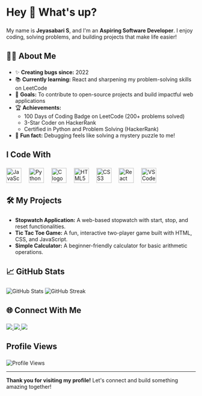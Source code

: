 <h1 align="left">Hey 👋 What's up?</h1>

###

<p align="left">My name is <b>Jeyasabari S</b>, and I'm an <b>Aspiring Software Developer</b>. I enjoy coding, solving problems, and building projects that make life easier!</p>

###

<h2 align="left">👩‍💻 About Me</h2>

###

<ul align="left">
  <li>✨ <b>Creating bugs since:</b> 2022</li>
  <li>📚 <b>Currently learning:</b> React and sharpening my problem-solving skills on LeetCode</li>
  <li>🎯 <b>Goals:</b> To contribute to open-source projects and build impactful web applications</li>
  <li>🏆 <b>Achievements:</b> 
    <ul>
      <li>100 Days of Coding Badge on LeetCode (200+ problems solved)</li>
      <li>3-Star Coder on HackerRank</li>
      <li>Certified in Python and Problem Solving (HackerRank)</li>
    </ul>
  </li>
  <li>🎲 <b>Fun fact:</b> Debugging feels like solving a mystery puzzle to me!</li>
</ul>

###

<h2 align="left">I Code With</h2>

###

<div align="left">
  <img src="https://cdn.jsdelivr.net/gh/devicons/devicon/icons/javascript/javascript-original.svg" height="40" alt="JavaScript logo" />
  <img width="12" />
  <img src="https://cdn.jsdelivr.net/gh/devicons/devicon/icons/python/python-original.svg" height="40" alt="Python logo" />
  <img width="12" />
  <img src="https://cdn.jsdelivr.net/gh/devicons/devicon/icons/c/c-original.svg" height="40" alt="C logo" />
  <img width="12" />
  <img src="https://cdn.jsdelivr.net/gh/devicons/devicon/icons/html5/html5-original.svg" height="40" alt="HTML5 logo" />
  <img width="12" />
  <img src="https://cdn.jsdelivr.net/gh/devicons/devicon/icons/css3/css3-original.svg" height="40" alt="CSS3 logo" />
  <img width="12" />
  <img src="https://cdn.jsdelivr.net/gh/devicons/devicon/icons/react/react-original.svg" height="40" alt="React logo" />
  <img width="12" />
  <img src="https://cdn.jsdelivr.net/gh/devicons/devicon/icons/vscode/vscode-original.svg" height="40" alt="VS Code logo" />
</div>

###

<h2 align="left">🛠️ My Projects</h2>

###

<ul align="left">
  <li><b>Stopwatch Application:</b> A web-based stopwatch with start, stop, and reset functionalities.</li>
  <li><b>Tic Tac Toe Game:</b> A fun, interactive two-player game built with HTML, CSS, and JavaScript.</li>
  <li><b>Simple Calculator:</b> A beginner-friendly calculator for basic arithmetic operations.</li>
</ul>

###

<h2 align="left">📈 GitHub Stats</h2>

###

<div align="left">
  <img src="https://github-readme-stats.vercel.app/api?username=Jeyasabari05&show_icons=true&theme=radical" alt="GitHub Stats" />
  <img src="https://github-readme-streak-stats.herokuapp.com/?user=Jeyasabari05&theme=radical" alt="GitHub Streak" />
</div>

###

<h2 align="left">🌐 Connect With Me</h2>

###

<p align="left">
  <a href="https://www.linkedin.com/in/jeyasabari05/" target="_blank">
    <img src="https://img.shields.io/badge/LinkedIn-0077B5?logo=linkedin&logoColor=white&style=for-the-badge" />
  </a>
  <a href="https://leetcode.com/u/Jai_17177/" target="_blank">
    <img src="https://img.shields.io/badge/LeetCode-FFA116?logo=leetcode&logoColor=black&style=for-the-badge" />
  </a>
  <a href="https://github.com/Jeyasabari05" target="_blank">
    <img src="https://img.shields.io/badge/GitHub-181717?logo=github&logoColor=white&style=for-the-badge" />
  </a>
</p>

###

<h2 align="left">Profile Views</h2>

###

<p align="left">
  <img src="https://komarev.com/ghpvc/?username=Jeyasabari05&style=flat-square" alt="Profile Views" />
</p>

---

<p align="left"><b>Thank you for visiting my profile!</b> Let's connect and build something amazing together!</p>
